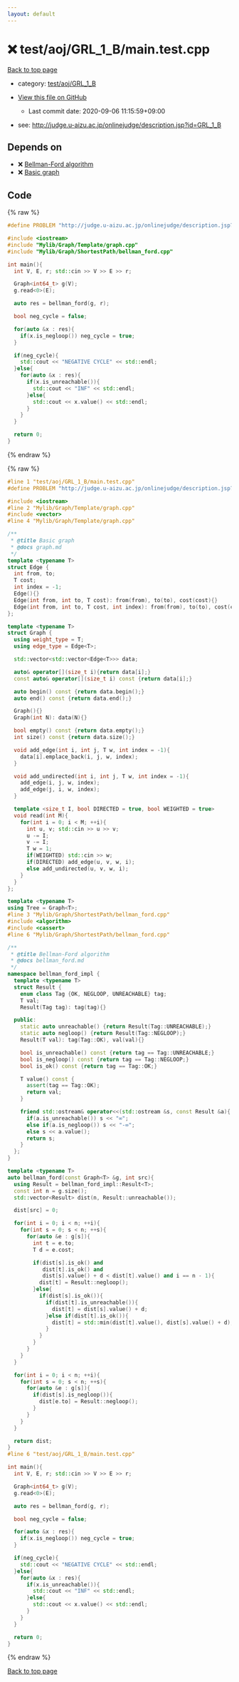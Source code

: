 ```yaml
---
layout: default
---
```


<!-- mathjax config similar to math.stackexchange -->
<script type="text/javascript" async
  src="https://cdnjs.cloudflare.com/ajax/libs/mathjax/2.7.5/MathJax.js?config=TeX-MML-AM_CHTML">
</script>
<script type="text/x-mathjax-config">
  MathJax.Hub.Config({
    TeX: { equationNumbers: { autoNumber: "AMS" }},
    tex2jax: {
      inlineMath: [ ['$','$'] ],
      processEscapes: true
    },
    "HTML-CSS": { matchFontHeight: false },
    displayAlign: "left",
    displayIndent: "2em"
  });
</script>

<script type="text/javascript" src="https://cdnjs.cloudflare.com/ajax/libs/jquery/3.4.1/jquery.min.js"></script>
<script src="https://cdn.jsdelivr.net/npm/jquery-balloon-js@1.1.2/jquery.balloon.min.js" integrity="sha256-ZEYs9VrgAeNuPvs15E39OsyOJaIkXEEt10fzxJ20+2I=" crossorigin="anonymous"></script>
<script type="text/javascript" src="../../../../assets/js/copy-button.js"></script>
<link rel="stylesheet" href="../../../../assets/css/copy-button.css" />


# :x: test/aoj/GRL_1_B/main.test.cpp

<a href="../../../../index.html">Back to top page</a>

* category: <a href="../../../../index.html#f1313a8dcf51d21dc3fedcd116b5c80b">test/aoj/GRL_1_B</a>
* <a href="{{ site.github.repository_url }}/blob/master/test/aoj/GRL_1_B/main.test.cpp">View this file on GitHub</a>
    - Last commit date: 2020-09-06 11:15:59+09:00


* see: <a href="http://judge.u-aizu.ac.jp/onlinejudge/description.jsp?id=GRL_1_B">http://judge.u-aizu.ac.jp/onlinejudge/description.jsp?id=GRL_1_B</a>


## Depends on

* :x: <a href="../../../../library/Mylib/Graph/ShortestPath/bellman_ford.cpp.html">Bellman-Ford algorithm</a>
* :x: <a href="../../../../library/Mylib/Graph/Template/graph.cpp.html">Basic graph</a>


## Code

<a id="unbundled"></a>
{% raw %}
```cpp
#define PROBLEM "http://judge.u-aizu.ac.jp/onlinejudge/description.jsp?id=GRL_1_B"

#include <iostream>
#include "Mylib/Graph/Template/graph.cpp"
#include "Mylib/Graph/ShortestPath/bellman_ford.cpp"

int main(){
  int V, E, r; std::cin >> V >> E >> r;

  Graph<int64_t> g(V);
  g.read<0>(E);

  auto res = bellman_ford(g, r);

  bool neg_cycle = false;

  for(auto &x : res){
    if(x.is_negloop()) neg_cycle = true;
  }

  if(neg_cycle){
    std::cout << "NEGATIVE CYCLE" << std::endl;
  }else{
    for(auto &x : res){
      if(x.is_unreachable()){
        std::cout << "INF" << std::endl;
      }else{
        std::cout << x.value() << std::endl;
      }
    }
  }

  return 0;
}

```
{% endraw %}

<a id="bundled"></a>
{% raw %}
```cpp
#line 1 "test/aoj/GRL_1_B/main.test.cpp"
#define PROBLEM "http://judge.u-aizu.ac.jp/onlinejudge/description.jsp?id=GRL_1_B"

#include <iostream>
#line 2 "Mylib/Graph/Template/graph.cpp"
#include <vector>
#line 4 "Mylib/Graph/Template/graph.cpp"

/**
 * @title Basic graph
 * @docs graph.md
 */
template <typename T>
struct Edge {
  int from, to;
  T cost;
  int index = -1;
  Edge(){}
  Edge(int from, int to, T cost): from(from), to(to), cost(cost){}
  Edge(int from, int to, T cost, int index): from(from), to(to), cost(cost), index(index){}
};

template <typename T>
struct Graph {
  using weight_type = T;
  using edge_type = Edge<T>;

  std::vector<std::vector<Edge<T>>> data;

  auto& operator[](size_t i){return data[i];}
  const auto& operator[](size_t i) const {return data[i];}

  auto begin() const {return data.begin();}
  auto end() const {return data.end();}

  Graph(){}
  Graph(int N): data(N){}

  bool empty() const {return data.empty();}
  int size() const {return data.size();}

  void add_edge(int i, int j, T w, int index = -1){
    data[i].emplace_back(i, j, w, index);
  }

  void add_undirected(int i, int j, T w, int index = -1){
    add_edge(i, j, w, index);
    add_edge(j, i, w, index);
  }

  template <size_t I, bool DIRECTED = true, bool WEIGHTED = true>
  void read(int M){
    for(int i = 0; i < M; ++i){
      int u, v; std::cin >> u >> v;
      u -= I;
      v -= I;
      T w = 1;
      if(WEIGHTED) std::cin >> w;
      if(DIRECTED) add_edge(u, v, w, i);
      else add_undirected(u, v, w, i);
    }
  }
};

template <typename T>
using Tree = Graph<T>;
#line 3 "Mylib/Graph/ShortestPath/bellman_ford.cpp"
#include <algorithm>
#include <cassert>
#line 6 "Mylib/Graph/ShortestPath/bellman_ford.cpp"

/**
 * @title Bellman-Ford algorithm
 * @docs bellman_ford.md
 */
namespace bellman_ford_impl {
  template <typename T>
  struct Result {
    enum class Tag {OK, NEGLOOP, UNREACHABLE} tag;
    T val;
    Result(Tag tag): tag(tag){}

  public:
    static auto unreachable() {return Result(Tag::UNREACHABLE);}
    static auto negloop() {return Result(Tag::NEGLOOP);}
    Result(T val): tag(Tag::OK), val(val){}

    bool is_unreachable() const {return tag == Tag::UNREACHABLE;}
    bool is_negloop() const {return tag == Tag::NEGLOOP;}
    bool is_ok() const {return tag == Tag::OK;}

    T value() const {
      assert(tag == Tag::OK);
      return val;
    }

    friend std::ostream& operator<<(std::ostream &s, const Result &a){
      if(a.is_unreachable()) s << "∞";
      else if(a.is_negloop()) s << "-∞";
      else s << a.value();
      return s;
    }
  };
}

template <typename T>
auto bellman_ford(const Graph<T> &g, int src){
  using Result = bellman_ford_impl::Result<T>;
  const int n = g.size();
  std::vector<Result> dist(n, Result::unreachable());

  dist[src] = 0;

  for(int i = 0; i < n; ++i){
    for(int s = 0; s < n; ++s){
      for(auto &e : g[s]){
        int t = e.to;
        T d = e.cost;

        if(dist[s].is_ok() and
           dist[t].is_ok() and
           dist[s].value() + d < dist[t].value() and i == n - 1){
          dist[t] = Result::negloop();
        }else{
          if(dist[s].is_ok()){
            if(dist[t].is_unreachable()){
              dist[t] = dist[s].value() + d;
            }else if(dist[t].is_ok()){
              dist[t] = std::min(dist[t].value(), dist[s].value() + d);
            }
          }
        }
      }
    }
  }

  for(int i = 0; i < n; ++i){
    for(int s = 0; s < n; ++s){
      for(auto &e : g[s]){
        if(dist[s].is_negloop()){
          dist[e.to] = Result::negloop();
        }
      }
    }
  }

  return dist;
}
#line 6 "test/aoj/GRL_1_B/main.test.cpp"

int main(){
  int V, E, r; std::cin >> V >> E >> r;

  Graph<int64_t> g(V);
  g.read<0>(E);

  auto res = bellman_ford(g, r);

  bool neg_cycle = false;

  for(auto &x : res){
    if(x.is_negloop()) neg_cycle = true;
  }

  if(neg_cycle){
    std::cout << "NEGATIVE CYCLE" << std::endl;
  }else{
    for(auto &x : res){
      if(x.is_unreachable()){
        std::cout << "INF" << std::endl;
      }else{
        std::cout << x.value() << std::endl;
      }
    }
  }

  return 0;
}

```
{% endraw %}

<a href="../../../../index.html">Back to top page</a>

